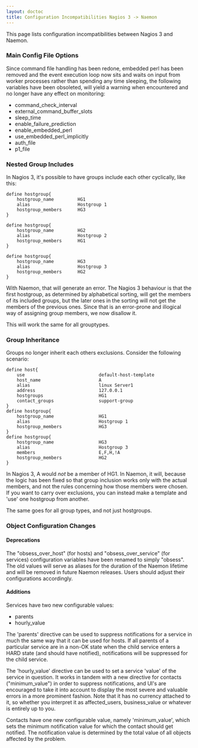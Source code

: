 ```yaml
---
layout: doctoc
title: Configuration Incompatibilities Nagios 3 -> Naemon
---
```


This page lists configuration incompatibilities between Nagios 3
and Naemon.


### Main Config File Options
Since command file handling has been redone, embedded perl has been
removed and the event execution loop now sits and waits on input from
worker processes rather than spending any time sleeping, the following
variables have been obsoleted, will yield a warning when encountered
and no longer have any effect on monitoring:

<ul>
<li>command_check_interval
<li>external_command_buffer_slots
<li>sleep_time
<li>enable_failure_prediction
<li>enable_embedded_perl
<li>use_embedded_perl_implicitly
<li>auth_file
<li>p1_file
</ul>

### Nested Group Includes
In Nagios 3, it's possible to have groups include each other
cyclically, like this:

```
define hostgroup{
	hostgroup_name         HG1
	alias                  Hostgroup 1
	hostgroup_members      HG3
}

define hostgroup{
	hostgroup_name         HG2
	alias                  Hostgroup 2
	hostgroup_members      HG1
}

define hostgroup{
	hostgroup_name         HG3
	alias                  Hostgroup 3
	hostgroup_members      HG2
}
```

With Naemon, that will generate an error. The Nagios 3 behaviour
is that the first hostgroup, as determined by alphabetical sorting,
will get the members of its included groups, but the later ones in
the sorting will not get the members of the previous ones. Since
that is an error-prone and illogical way of assigning group members,
we now disallow it.

This will work the same for all grouptypes.

### Group Inheritance
Groups no longer inherit each others exclusions. Consider the
following scenario:

```
define host{
    use                            default-host-template
    host_name                      A
    alias                          linux Server1
    address                        127.0.0.1
    hostgroups                     HG1
    contact_groups                 support-group
}
define hostgroup{
    hostgroup_name                 HG1
    alias                          Hostgroup 1
    hostgroup_members              HG3
}
define hostgroup{
    hostgroup_name                 HG3
    alias                          Hostgroup 3
    members                        E,F,H,!A
    hostgroup_members              HG2
}
```

In Nagios 3, A would *not* be a member of HG1. In Naemon, it will,
because the logic has been fixed so that group inclusion works only
with the actual members, and not the rules concerning how those
members were chosen.
If you want to carry over exclusions, you can instead make a template
and 'use' one hostgroup from another.

The same goes for all group types, and not just hostgroups.

### Object Configuration Changes

#### Deprecations
The "obsess_over_host" (for hosts) and "obsess_over_service" (for
services) configuration variables have been renamed to simply "obsess".
The old values will serve as aliases for the duration of the Naemon
lifetime and will be removed in future Naemon releases. Users should
adjust their configurations accordingly.

#### Additions
Services have two new configurable values:

- parents
- hourly_value

The 'parents' directive can be used to suppress notifications for a
service in much the same way that it can be used for hosts. If all
parents of a particular service are in a non-OK state when the child
service enters a HARD state (and should have notified), notifications
will be suppressed for the child service.

The 'hourly_value' directive can be used to set a service 'value' of
the service in question. It works in tandem with a new directive for
contacts ("minimum_value") in order to suppress notifications, and
UI's are encouraged to take it into account to display the most severe
and valuable errors in a more prominent fashion. Note that it has no
currency attached to it, so whether you interpret it as affected_users,
business_value or whatever is entirely up to you.

Contacts have one new configurable value, namely 'minimum_value', which
sets the minimum notification value for which the contact should get
notified. The notification value is determined by the total value of
all objects affected by the problem.

